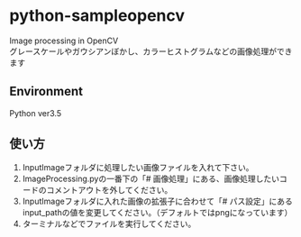 # python-sampleopencv
Image processing in OpenCV  
グレースケールやガウシアンぼかし、カラーヒストグラムなどの画像処理ができます  
## Environment  
Python ver3.5  
## 使い方
1. InputImageフォルダに処理したい画像ファイルを入れて下さい。
2. ImageProcessing.pyの一番下の「# 画像処理」にある、画像処理したいコードのコメントアウトを外してください。
3. InputImageフォルダに入れた画像の拡張子に合わせて「# パス設定」にあるinput_pathの値を変更してください。（デフォルトではpngになっています）
4. ターミナルなどでファイルを実行してください。
